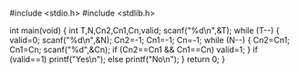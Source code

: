 #include <stdio.h>
#include <stdlib.h>

int main(void) {
	int T,N,Cn2,Cn1,Cn,valid;
	scanf("%d\n",&T);
	while (T--) {
	    valid=0;
	    scanf("%d\n",&N);
	    Cn2=-1; Cn1=-1; Cn=-1;
	    while (N--) {
	        Cn2=Cn1; Cn1=Cn;
	        scanf("%d",&Cn);
	        if (Cn2==Cn1 && Cn1==Cn) valid=1;
	    }
	    if (valid==1) printf("Yes\n");
	    else printf("No\n");
	}
	return 0;
}

